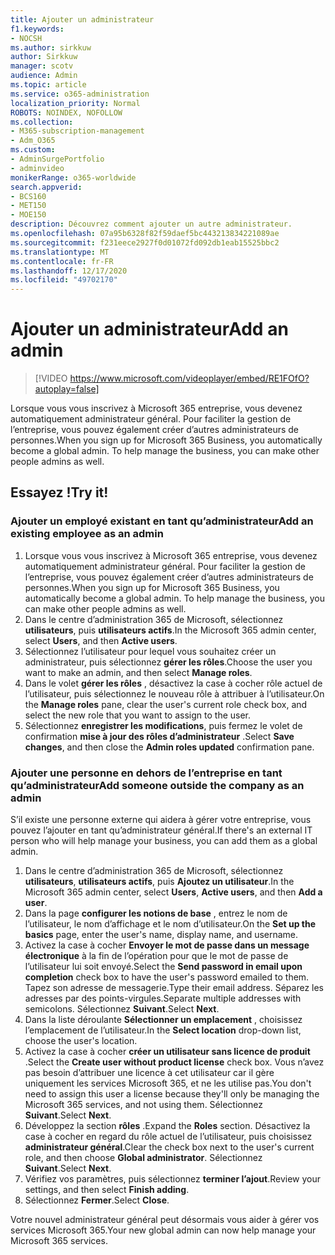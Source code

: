 ```yaml
---
title: Ajouter un administrateur
f1.keywords:
- NOCSH
ms.author: sirkkuw
author: Sirkkuw
manager: scotv
audience: Admin
ms.topic: article
ms.service: o365-administration
localization_priority: Normal
ROBOTS: NOINDEX, NOFOLLOW
ms.collection:
- M365-subscription-management
- Adm_O365
ms.custom:
- AdminSurgePortfolio
- adminvideo
monikerRange: o365-worldwide
search.appverid:
- BCS160
- MET150
- MOE150
description: Découvrez comment ajouter un autre administrateur.
ms.openlocfilehash: 07a95b6328f82f59daef5bc443213834221089ae
ms.sourcegitcommit: f231eece2927f0d01072fd092db1eab15525bbc2
ms.translationtype: MT
ms.contentlocale: fr-FR
ms.lasthandoff: 12/17/2020
ms.locfileid: "49702170"
---
```

# <a name="add-an-admin"></a><span data-ttu-id="902e8-103">Ajouter un administrateur</span><span class="sxs-lookup"><span data-stu-id="902e8-103">Add an admin</span></span>

> [!VIDEO https://www.microsoft.com/videoplayer/embed/RE1FOfO?autoplay=false]

<span data-ttu-id="902e8-104">Lorsque vous vous inscrivez à Microsoft 365 entreprise, vous devenez automatiquement administrateur général. Pour faciliter la gestion de l’entreprise, vous pouvez également créer d’autres administrateurs de personnes.</span><span class="sxs-lookup"><span data-stu-id="902e8-104">When you sign up for Microsoft 365 Business, you automatically become a global admin. To help manage the business, you can make other people admins as well.</span></span> 

## <a name="try-it"></a><span data-ttu-id="902e8-105">Essayez !</span><span class="sxs-lookup"><span data-stu-id="902e8-105">Try it!</span></span>

### <a name="add-an-existing-employee-as-an-admin"></a><span data-ttu-id="902e8-106">Ajouter un employé existant en tant qu’administrateur</span><span class="sxs-lookup"><span data-stu-id="902e8-106">Add an existing employee as an admin</span></span>

1. <span data-ttu-id="902e8-107">Lorsque vous vous inscrivez à Microsoft 365 entreprise, vous devenez automatiquement administrateur général. Pour faciliter la gestion de l’entreprise, vous pouvez également créer d’autres administrateurs de personnes.</span><span class="sxs-lookup"><span data-stu-id="902e8-107">When you sign up for Microsoft 365 Business, you automatically become a global admin. To help manage the business, you can make other people admins as well.</span></span> 
1. <span data-ttu-id="902e8-108">Dans le centre d’administration 365 de Microsoft, sélectionnez **utilisateurs**, puis **utilisateurs actifs**.</span><span class="sxs-lookup"><span data-stu-id="902e8-108">In the Microsoft 365 admin center, select **Users**, and then **Active users**.</span></span>
1. <span data-ttu-id="902e8-109">Sélectionnez l’utilisateur pour lequel vous souhaitez créer un administrateur, puis sélectionnez **gérer les rôles**.</span><span class="sxs-lookup"><span data-stu-id="902e8-109">Choose the user you want to make an admin, and then select **Manage roles**.</span></span>
1. <span data-ttu-id="902e8-110">Dans le volet **gérer les rôles** , désactivez la case à cocher rôle actuel de l’utilisateur, puis sélectionnez le nouveau rôle à attribuer à l’utilisateur.</span><span class="sxs-lookup"><span data-stu-id="902e8-110">On the **Manage roles** pane, clear the user's current role check box, and select the new role that you want to assign to the user.</span></span>
1. <span data-ttu-id="902e8-111">Sélectionnez **enregistrer les modifications**, puis fermez le volet de confirmation **mise à jour des rôles d’administrateur** .</span><span class="sxs-lookup"><span data-stu-id="902e8-111">Select **Save changes**, and then close the **Admin roles updated** confirmation pane.</span></span>

### <a name="add-someone-outside-the-company-as-an-admin"></a><span data-ttu-id="902e8-112">Ajouter une personne en dehors de l’entreprise en tant qu’administrateur</span><span class="sxs-lookup"><span data-stu-id="902e8-112">Add someone outside the company as an admin</span></span>

<span data-ttu-id="902e8-113">S’il existe une personne externe qui aidera à gérer votre entreprise, vous pouvez l’ajouter en tant qu’administrateur général.</span><span class="sxs-lookup"><span data-stu-id="902e8-113">If there's an external IT person who will help manage your business, you can add them as a global admin.</span></span>

1. <span data-ttu-id="902e8-114">Dans le centre d’administration 365 de Microsoft, sélectionnez **utilisateurs**, **utilisateurs actifs**, puis **Ajoutez un utilisateur**.</span><span class="sxs-lookup"><span data-stu-id="902e8-114">In the Microsoft 365 admin center, select **Users**, **Active users**, and then **Add a user**.</span></span>
1. <span data-ttu-id="902e8-115">Dans la page **configurer les notions de base** , entrez le nom de l’utilisateur, le nom d’affichage et le nom d’utilisateur.</span><span class="sxs-lookup"><span data-stu-id="902e8-115">On the **Set up the basics** page, enter the user's name, display name, and username.</span></span>
1. <span data-ttu-id="902e8-116">Activez la case à cocher **Envoyer le mot de passe dans un message électronique** à la fin de l’opération pour que le mot de passe de l’utilisateur lui soit envoyé.</span><span class="sxs-lookup"><span data-stu-id="902e8-116">Select the **Send password in email upon completion** check box to have the user's password emailed to them.</span></span> <span data-ttu-id="902e8-117">Tapez son adresse de messagerie.</span><span class="sxs-lookup"><span data-stu-id="902e8-117">Type their email address.</span></span> <span data-ttu-id="902e8-118">Séparez les adresses par des points-virgules.</span><span class="sxs-lookup"><span data-stu-id="902e8-118">Separate multiple addresses with semicolons.</span></span> <span data-ttu-id="902e8-119">Sélectionnez **Suivant**.</span><span class="sxs-lookup"><span data-stu-id="902e8-119">Select **Next**.</span></span>
1. <span data-ttu-id="902e8-120">Dans la liste déroulante **Sélectionner un emplacement** , choisissez l’emplacement de l’utilisateur.</span><span class="sxs-lookup"><span data-stu-id="902e8-120">In the **Select location** drop-down list, choose the user's location.</span></span>
1. <span data-ttu-id="902e8-121">Activez la case à cocher **créer un utilisateur sans licence de produit** .</span><span class="sxs-lookup"><span data-stu-id="902e8-121">Select the **Create user without product license** check box.</span></span> <span data-ttu-id="902e8-122">Vous n’avez pas besoin d’attribuer une licence à cet utilisateur car il gère uniquement les services Microsoft 365, et ne les utilise pas.</span><span class="sxs-lookup"><span data-stu-id="902e8-122">You don't need to assign this user a license because they'll only be managing the Microsoft 365 services, and not using them.</span></span> <span data-ttu-id="902e8-123">Sélectionnez **Suivant**.</span><span class="sxs-lookup"><span data-stu-id="902e8-123">Select **Next**.</span></span>
1. <span data-ttu-id="902e8-124">Développez la section **rôles** .</span><span class="sxs-lookup"><span data-stu-id="902e8-124">Expand the **Roles** section.</span></span> <span data-ttu-id="902e8-125">Désactivez la case à cocher en regard du rôle actuel de l’utilisateur, puis choisissez **administrateur général**.</span><span class="sxs-lookup"><span data-stu-id="902e8-125">Clear the check box next to the user's current role, and then choose **Global administrator**.</span></span> <span data-ttu-id="902e8-126">Sélectionnez **Suivant**.</span><span class="sxs-lookup"><span data-stu-id="902e8-126">Select **Next**.</span></span>
1. <span data-ttu-id="902e8-127">Vérifiez vos paramètres, puis sélectionnez **terminer l’ajout**.</span><span class="sxs-lookup"><span data-stu-id="902e8-127">Review your settings, and then select **Finish adding**.</span></span>
1. <span data-ttu-id="902e8-128">Sélectionnez **Fermer**.</span><span class="sxs-lookup"><span data-stu-id="902e8-128">Select **Close**.</span></span>

<span data-ttu-id="902e8-129">Votre nouvel administrateur général peut désormais vous aider à gérer vos services Microsoft 365.</span><span class="sxs-lookup"><span data-stu-id="902e8-129">Your new global admin can now help manage your Microsoft 365 services.</span></span>